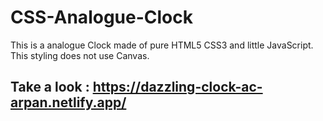 # CSS-Analogue-Clock
This is a analogue Clock made of pure HTML5 CSS3 and little JavaScript. This styling does not use Canvas.

## Take a look : https://dazzling-clock-ac-arpan.netlify.app/
